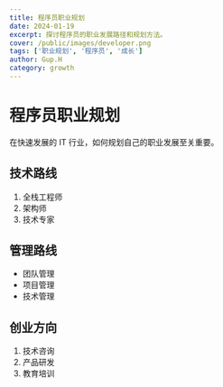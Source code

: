 ```yaml
---
title: 程序员职业规划
date: 2024-01-19
excerpt: 探讨程序员的职业发展路径和规划方法。
cover: /public/images/developer.png
tags: ['职业规划', '程序员', '成长']
author: Gup.H
category: growth
---
```



# 程序员职业规划

在快速发展的 IT 行业，如何规划自己的职业发展至关重要。

## 技术路线

1. 全栈工程师
2. 架构师
3. 技术专家

## 管理路线

- 团队管理
- 项目管理
- 技术管理

## 创业方向

1. 技术咨询
2. 产品研发
3. 教育培训 